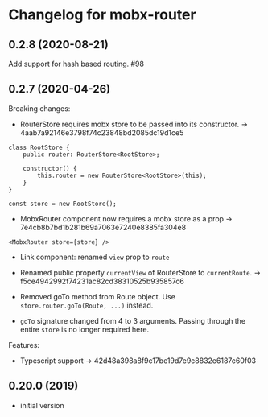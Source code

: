 # Changelog for mobx-router

## 0.2.8 (2020-08-21)

Add support for hash based routing. #98

## 0.2.7 (2020-04-26)

Breaking changes:
  - RouterStore requires mobx store to be passed into its constructor. -> 4aab7a92146e3798f74c23848bd2085dc19d1ce5

```
class RootStore {
    public router: RouterStore<RootStore>;

    constructor() {
        this.router = new RouterStore<RootStore>(this);
    }
}

const store = new RootStore();
```
  - MobxRouter component now requires a mobx store as a prop -> 7e4cb8b7bd1b281b69a7063e7240e8385fa304e8

```
<MobxRouter store={store} />
```

  - Link component: renamed `view` prop to `route`

  - Renamed public property `currentView` of RouterStore to `currentRoute`. -> f5ce4942992f74231ac82cd38310525b935857c6

  - Removed goTo method from Route object. Use `store.router.goTo(Route, ...)` instead.

  - `goTo` signature changed from 4 to 3 arguments. Passing through the entire `store` is no longer required here.

Features:

  - Typescript support -> 42d48a398a8f9c17be19d7e9c8832e6187c60f03



## 0.20.0 (2019)

  - initial version